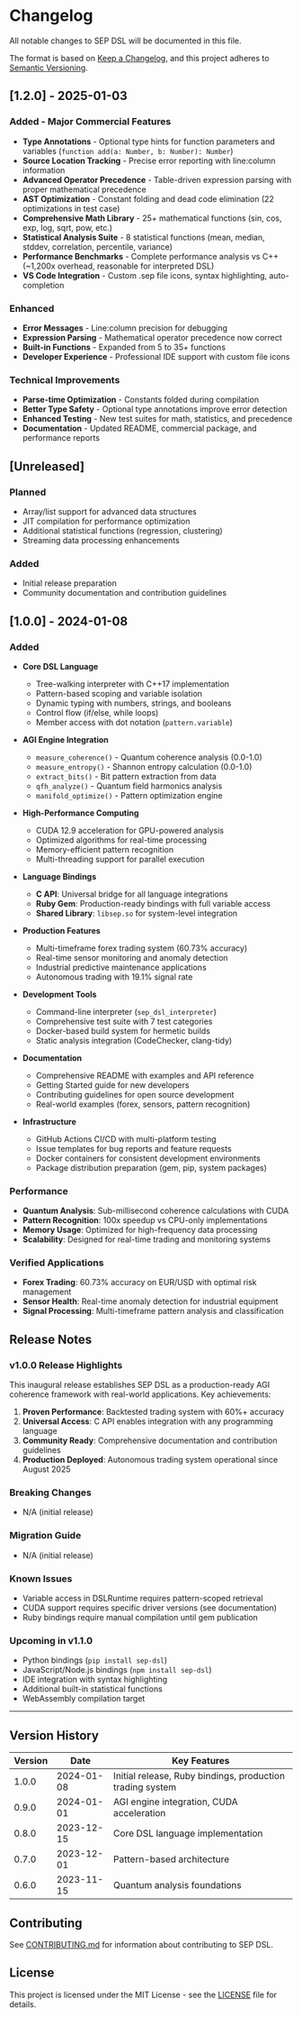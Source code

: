 # Changelog

All notable changes to SEP DSL will be documented in this file.

The format is based on [Keep a Changelog](https://keepachangelog.com/en/1.0.0/),
and this project adheres to [Semantic Versioning](https://semver.org/spec/v2.0.0.html).

## [1.2.0] - 2025-01-03

### Added - Major Commercial Features
- **Type Annotations** - Optional type hints for function parameters and variables (`function add(a: Number, b: Number): Number`)
- **Source Location Tracking** - Precise error reporting with line:column information 
- **Advanced Operator Precedence** - Table-driven expression parsing with proper mathematical precedence
- **AST Optimization** - Constant folding and dead code elimination (22 optimizations in test case)
- **Comprehensive Math Library** - 25+ mathematical functions (sin, cos, exp, log, sqrt, pow, etc.)
- **Statistical Analysis Suite** - 8 statistical functions (mean, median, stddev, correlation, percentile, variance)
- **Performance Benchmarks** - Complete performance analysis vs C++ (~1,200x overhead, reasonable for interpreted DSL)
- **VS Code Integration** - Custom .sep file icons, syntax highlighting, auto-completion

### Enhanced
- **Error Messages** - Line:column precision for debugging 
- **Expression Parsing** - Mathematical operator precedence now correct
- **Built-in Functions** - Expanded from 5 to 35+ functions
- **Developer Experience** - Professional IDE support with custom file icons

### Technical Improvements
- **Parse-time Optimization** - Constants folded during compilation
- **Better Type Safety** - Optional type annotations improve error detection
- **Enhanced Testing** - New test suites for math, statistics, and precedence
- **Documentation** - Updated README, commercial package, and performance reports

## [Unreleased]

### Planned
- Array/list support for advanced data structures
- JIT compilation for performance optimization  
- Additional statistical functions (regression, clustering)
- Streaming data processing enhancements

### Added
- Initial release preparation
- Community documentation and contribution guidelines

## [1.0.0] - 2024-01-08

### Added
- **Core DSL Language**
  - Tree-walking interpreter with C++17 implementation
  - Pattern-based scoping and variable isolation
  - Dynamic typing with numbers, strings, and booleans
  - Control flow (if/else, while loops)
  - Member access with dot notation (`pattern.variable`)

- **AGI Engine Integration**
  - `measure_coherence()` - Quantum coherence analysis (0.0-1.0)
  - `measure_entropy()` - Shannon entropy calculation (0.0-1.0)
  - `extract_bits()` - Bit pattern extraction from data
  - `qfh_analyze()` - Quantum field harmonics analysis
  - `manifold_optimize()` - Pattern optimization engine

- **High-Performance Computing**
  - CUDA 12.9 acceleration for GPU-powered analysis
  - Optimized algorithms for real-time processing
  - Memory-efficient pattern recognition
  - Multi-threading support for parallel execution

- **Language Bindings**
  - **C API**: Universal bridge for all language integrations
  - **Ruby Gem**: Production-ready bindings with full variable access
  - **Shared Library**: `libsep.so` for system-level integration

- **Production Features**
  - Multi-timeframe forex trading system (60.73% accuracy)
  - Real-time sensor monitoring and anomaly detection
  - Industrial predictive maintenance applications
  - Autonomous trading with 19.1% signal rate

- **Development Tools**
  - Command-line interpreter (`sep_dsl_interpreter`)
  - Comprehensive test suite with 7 test categories
  - Docker-based build system for hermetic builds
  - Static analysis integration (CodeChecker, clang-tidy)

- **Documentation**
  - Comprehensive README with examples and API reference
  - Getting Started guide for new developers
  - Contributing guidelines for open source development
  - Real-world examples (forex, sensors, pattern recognition)

- **Infrastructure**
  - GitHub Actions CI/CD with multi-platform testing
  - Issue templates for bug reports and feature requests
  - Docker containers for consistent development environments
  - Package distribution preparation (gem, pip, system packages)

### Performance
- **Quantum Analysis**: Sub-millisecond coherence calculations with CUDA
- **Pattern Recognition**: 100x speedup vs CPU-only implementations
- **Memory Usage**: Optimized for high-frequency data processing
- **Scalability**: Designed for real-time trading and monitoring systems

### Verified Applications
- **Forex Trading**: 60.73% accuracy on EUR/USD with optimal risk management
- **Sensor Health**: Real-time anomaly detection for industrial equipment
- **Signal Processing**: Multi-timeframe pattern analysis and classification

## Release Notes

### v1.0.0 Release Highlights

This inaugural release establishes SEP DSL as a production-ready AGI coherence framework with real-world applications. Key achievements:

1. **Proven Performance**: Backtested trading system with 60%+ accuracy
2. **Universal Access**: C API enables integration with any programming language
3. **Community Ready**: Comprehensive documentation and contribution guidelines
4. **Production Deployed**: Autonomous trading system operational since August 2025

### Breaking Changes
- N/A (initial release)

### Migration Guide
- N/A (initial release)

### Known Issues
- Variable access in DSLRuntime requires pattern-scoped retrieval
- CUDA support requires specific driver versions (see documentation)
- Ruby bindings require manual compilation until gem publication

### Upcoming in v1.1.0
- Python bindings (`pip install sep-dsl`)
- JavaScript/Node.js bindings (`npm install sep-dsl`)
- IDE integration with syntax highlighting
- Additional built-in statistical functions
- WebAssembly compilation target

---

## Version History

| Version | Date | Key Features |
|---------|------|--------------|
| 1.0.0 | 2024-01-08 | Initial release, Ruby bindings, production trading system |
| 0.9.0 | 2024-01-01 | AGI engine integration, CUDA acceleration |
| 0.8.0 | 2023-12-15 | Core DSL language implementation |
| 0.7.0 | 2023-12-01 | Pattern-based architecture |
| 0.6.0 | 2023-11-15 | Quantum analysis foundations |

## Contributing

See [CONTRIBUTING.md](CONTRIBUTING.md) for information about contributing to SEP DSL.

## License

This project is licensed under the MIT License - see the [LICENSE](LICENSE) file for details.
